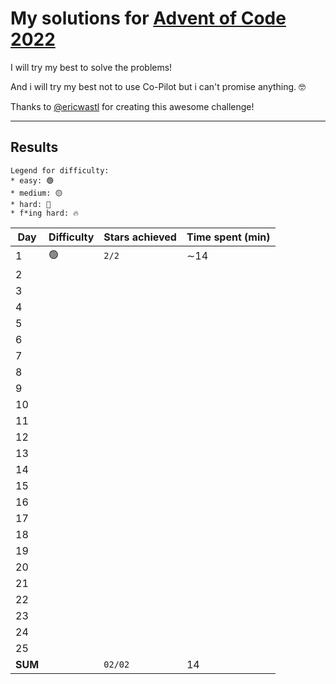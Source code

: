 # My solutions for [Advent of Code 2022](https://adventofcode.com/2022)

I will try my best to solve the problems!

And i will try my best not to use Co-Pilot but i can't promise anything. 🤓

Thanks to [@ericwastl](https://twitter.com/ericwastl) for creating this awesome challenge!

---

## Results

```
Legend for difficulty:
* easy: 🟢
* medium: 🟡
* hard: 🔴
* f*ing hard: 🔥
```

| Day     | Difficulty | Stars achieved | Time spent (min) |
| ------- | ---------- | -------------- | ---------------- |
| 1       | 🟢         | `2/2`          | ∼14              |
| 2       |            |                |                  |
| 3       |            |                |                  |
| 4       |            |                |                  |
| 5       |            |                |                  |
| 6       |            |                |                  |
| 7       |            |                |                  |
| 8       |            |                |                  |
| 9       |            |                |                  |
| 10      |            |                |                  |
| 11      |            |                |                  |
| 12      |            |                |                  |
| 13      |            |                |                  |
| 14      |            |                |                  |
| 15      |            |                |                  |
| 16      |            |                |                  |
| 17      |            |                |                  |
| 18      |            |                |                  |
| 19      |            |                |                  |
| 20      |            |                |                  |
| 21      |            |                |                  |
| 22      |            |                |                  |
| 23      |            |                |                  |
| 24      |            |                |                  |
| 25      |            |                |                  |
| **SUM** |            | `02/02`        | 14               |
